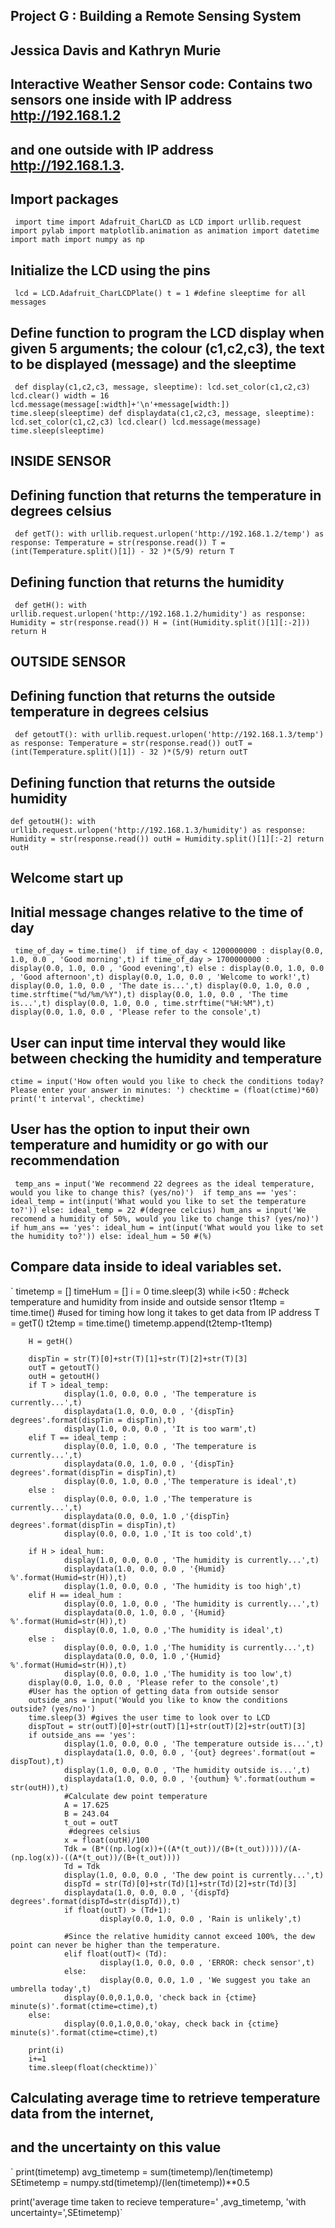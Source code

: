 ## Project G : Building a Remote Sensing System
## Jessica Davis and Kathryn Murie 

## Interactive Weather Sensor code: Contains two sensors one inside with IP address http://192.168.1.2
## and one outside with IP address http://192.168.1.3.
## Import packages 
`
import time
import Adafruit_CharLCD as LCD
import urllib.request
import pylab
import matplotlib.animation as animation
import datetime
import math
import numpy as np`
## Initialize the LCD using the pins 
`
lcd = LCD.Adafruit_CharLCDPlate()
t = 1 #define sleeptime for all messages`

## Define function to program the LCD display when given 5 arguments; the colour (c1,c2,c3), the text to be displayed (message) and the sleeptime
`
def display(c1,c2,c3, message, sleeptime):
        lcd.set_color(c1,c2,c3)
        lcd.clear()
        width = 16
        lcd.message(message[:width]+'\n'+message[width:])
        time.sleep(sleeptime)
def displaydata(c1,c2,c3, message, sleeptime):
        lcd.set_color(c1,c2,c3)
        lcd.clear()
        lcd.message(message)
        time.sleep(sleeptime)`
## INSIDE SENSOR
## Defining function that returns the temperature in degrees celsius
`
def getT():
	with urllib.request.urlopen('http://192.168.1.2/temp') as response:
		Temperature = str(response.read())
		T = (int(Temperature.split()[1]) - 32 )*(5/9)
	return T`
## Defining function that returns the humidity
`
def getH():
	with urllib.request.urlopen('http://192.168.1.2/humidity') as response:
		Humidity = str(response.read())
		H = (int(Humidity.split()[1][:-2]))
	return H`
## OUTSIDE SENSOR
## Defining function that returns the outside temperature in degrees celsius
`
def getoutT():
	with urllib.request.urlopen('http://192.168.1.3/temp') as response:
		Temperature = str(response.read())
		outT = (int(Temperature.split()[1]) - 32 )*(5/9)
	return outT`
## Defining function that returns the outside humidity
`
def getoutH():
	with urllib.request.urlopen('http://192.168.1.3/humidity') as response:
		Humidity = str(response.read())
		outH = Humidity.split()[1][:-2]
	return outH 
      `
## Welcome start up
## Initial message changes relative to the time of day
`
time_of_day = time.time() 
if time_of_day < 1200000000 :
        display(0.0, 1.0, 0.0 , 'Good morning',t)
if time_of_day > 1700000000 :
        display(0.0, 1.0, 0.0 , 'Good evening',t)
else :
        display(0.0, 1.0, 0.0 , 'Good afternoon',t)
display(0.0, 1.0, 0.0 , 'Welcome to work!',t)
display(0.0, 1.0, 0.0 , 'The date is...',t)
display(0.0, 1.0, 0.0 , time.strftime("%d/%m/%Y"),t)
display(0.0, 1.0, 0.0 , 'The time is...',t)
display(0.0, 1.0, 0.0 , time.strftime("%H:%M"),t)
display(0.0, 1.0, 0.0 , 'Please refer to the console',t)`

## User can input time interval they would like between checking the humidity and temperature
`
ctime = input('How often would you like to check the conditions today? Please enter your answer in minutes: ')
checktime = (float(ctime)*60) 
print('t interval', checktime)
`
## User has the option to input their own temperature and humidity or go with our recommendation
`
temp_ans = input('We recommend 22 degrees as the ideal temperature, would you like to change this? (yes/no)') 
if temp_ans == 'yes':
        ideal_temp = int(input('What would you like to set the temperature to?'))
else:
        ideal_temp = 22 #(degree celcius)
hum_ans = input('We recomend a humidity of 50%, would you like to change this? (yes/no)') 
if hum_ans == 'yes':
        ideal_hum = int(input('What would you like to set the humidity to?'))
else:
        ideal_hum = 50 #(%)`

## Compare data inside to ideal variables set.
`
timetemp = []
timeHum = []
i = 0
time.sleep(3)
while i<50 :
        #check temperature and humidity from inside and outside sensor
        t1temp = time.time() #used for timing how long it takes to get data from IP address
        T = getT()
        t2temp = time.time()
        timetemp.append(t2temp-t1temp)
        
        H = getH()
        
        dispTin = str(T)[0]+str(T)[1]+str(T)[2]+str(T)[3]
        outT = getoutT()
        outH = getoutH()
        if T > ideal_temp:
                display(1.0, 0.0, 0.0 , 'The temperature is currently...',t)
                displaydata(1.0, 0.0, 0.0 , '{dispTin} degrees'.format(dispTin = dispTin),t)
                display(1.0, 0.0, 0.0 , 'It is too warm',t)
        elif T == ideal_temp :
                display(0.0, 1.0, 0.0 , 'The temperature is currently...',t)
                displaydata(0.0, 1.0, 0.0 , '{dispTin} degrees'.format(dispTin = dispTin),t)
                display(0.0, 1.0, 0.0 ,'The temperature is ideal',t)
        else :
                display(0.0, 0.0, 1.0 ,'The temperature is currently...',t)
                displaydata(0.0, 0.0, 1.0 ,'{dispTin} degrees'.format(dispTin = dispTin),t)
                display(0.0, 0.0, 1.0 ,'It is too cold',t)
        
        if H > ideal_hum:
                display(1.0, 0.0, 0.0 , 'The humidity is currently...',t)
                displaydata(1.0, 0.0, 0.0 , '{Humid} %'.format(Humid=str(H)),t)
                display(1.0, 0.0, 0.0 , 'The humidity is too high',t)
        elif H == ideal_hum :
                display(0.0, 1.0, 0.0 , 'The humidity is currently...',t)
                displaydata(0.0, 1.0, 0.0 , '{Humid} %'.format(Humid=str(H)),t)
                display(0.0, 1.0, 0.0 ,'The humidity is ideal',t)
        else :
                display(0.0, 0.0, 1.0 ,'The humidity is currently...',t)
                displaydata(0.0, 0.0, 1.0 ,'{Humid} %'.format(Humid=str(H)),t)
                display(0.0, 0.0, 1.0 ,'The humidity is too low',t)
        display(0.0, 1.0, 0.0 , 'Please refer to the console',t)
        #User has the option of getting data from outside sensor
        outside_ans = input('Would you like to know the conditions outside? (yes/no)')
        time.sleep(3) #gives the user time to look over to LCD
        dispTout = str(outT)[0]+str(outT)[1]+str(outT)[2]+str(outT)[3]
        if outside_ans == 'yes':
                display(1.0, 0.0, 0.0 , 'The temperature outside is...',t)
                displaydata(1.0, 0.0, 0.0 , '{out} degrees'.format(out = dispTout),t)
                display(1.0, 0.0, 0.0 , 'The humidity outside is...',t)
                displaydata(1.0, 0.0, 0.0 , '{outhum} %'.format(outhum = str(outH)),t)
                #Calculate dew point temperature
                A = 17.625
                B = 243.04
                t_out = outT
		         #degrees celsius
                x = float(outH)/100
                Tdk = (B*((np.log(x))+((A*(t_out))/(B+(t_out)))))/(A-(np.log(x))-((A*(t_out))/(B+(t_out))))
                Td = Tdk 
                display(1.0, 0.0, 0.0 , 'The dew point is currently...',t)
                dispTd = str(Td)[0]+str(Td)[1]+str(Td)[2]+str(Td)[3]
                displaydata(1.0, 0.0, 0.0 , '{dispTd} degrees'.format(dispTd=str(dispTd)),t)
                if float(outT) > (Td+1):
                        display(0.0, 1.0, 0.0 , 'Rain is unlikely',t)
                     
                #Since the relative humidity cannot exceed 100%, the dew point can never be higher than the temperature.
                elif float(outT)< (Td):
                        display(1.0, 0.0, 0.0 , 'ERROR: check sensor',t)
                else: 
                        display(0.0, 0.0, 1.0 , 'We suggest you take an umbrella today',t)
                display(0.0,0.1,0.0, 'check back in {ctime} minute(s)'.format(ctime=ctime),t)                  
        else:
                display(0.0,1.0,0.0,'okay, check back in {ctime} minute(s)'.format(ctime=ctime),t)
        
        print(i)
        i+=1
        time.sleep(float(checktime))`
	
## Calculating average time to retrieve temperature data from the internet,
## and the uncertainty on this value 
`
print(timetemp)
avg_timetemp = sum(timetemp)/len(timetemp)    
SEtimetemp = numpy.std(timetemp)/(len(timetemp))**0.5

print('average time taken to recieve temperature=' ,avg_timetemp, 'with uncertainty=',SEtimetemp)`


